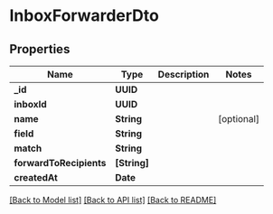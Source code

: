 # InboxForwarderDto

## Properties
Name | Type | Description | Notes
------------ | ------------- | ------------- | -------------
**_id** | **UUID** |  | 
**inboxId** | **UUID** |  | 
**name** | **String** |  | [optional] 
**field** | **String** |  | 
**match** | **String** |  | 
**forwardToRecipients** | **[String]** |  | 
**createdAt** | **Date** |  | 

[[Back to Model list]](../README#documentation-for-models) [[Back to API list]](../README#documentation-for-api-endpoints) [[Back to README]](../README)



